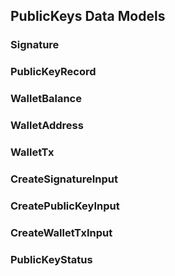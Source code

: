 
## PublicKeys Data Models   


### Signature
 
    

### PublicKeyRecord
 
    

### WalletBalance
 
    

### WalletAddress
 
    

### WalletTx
 
    

### CreateSignatureInput
 
    

### CreatePublicKeyInput
 
    

### CreateWalletTxInput
 
    

### PublicKeyStatus
 
    
